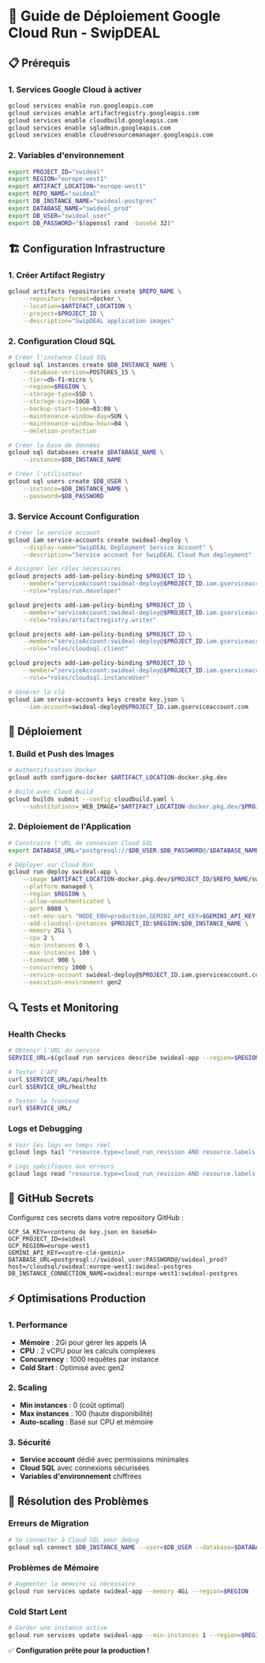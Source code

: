 
# 🚀 Guide de Déploiement Google Cloud Run - SwipDEAL

## 📋 Prérequis

### 1. Services Google Cloud à activer
```bash
gcloud services enable run.googleapis.com
gcloud services enable artifactregistry.googleapis.com
gcloud services enable cloudbuild.googleapis.com
gcloud services enable sqladmin.googleapis.com
gcloud services enable cloudresourcemanager.googleapis.com
```

### 2. Variables d'environnement
```bash
export PROJECT_ID="swideal"
export REGION="europe-west1"
export ARTIFACT_LOCATION="europe-west1"
export REPO_NAME="swideal"
export DB_INSTANCE_NAME="swideal-postgres"
export DATABASE_NAME="swideal_prod"
export DB_USER="swideal_user"
export DB_PASSWORD="$(openssl rand -base64 32)"
```

## 🏗️ Configuration Infrastructure

### 1. Créer Artifact Registry
```bash
gcloud artifacts repositories create $REPO_NAME \
    --repository-format=docker \
    --location=$ARTIFACT_LOCATION \
    --project=$PROJECT_ID \
    --description="SwipDEAL application images"
```

### 2. Configuration Cloud SQL
```bash
# Créer l'instance Cloud SQL
gcloud sql instances create $DB_INSTANCE_NAME \
    --database-version=POSTGRES_15 \
    --tier=db-f1-micro \
    --region=$REGION \
    --storage-type=SSD \
    --storage-size=10GB \
    --backup-start-time=03:00 \
    --maintenance-window-day=SUN \
    --maintenance-window-hour=04 \
    --deletion-protection

# Créer la base de données
gcloud sql databases create $DATABASE_NAME \
    --instance=$DB_INSTANCE_NAME

# Créer l'utilisateur
gcloud sql users create $DB_USER \
    --instance=$DB_INSTANCE_NAME \
    --password=$DB_PASSWORD
```

### 3. Service Account Configuration
```bash
# Créer le service account
gcloud iam service-accounts create swideal-deploy \
    --display-name="SwipDEAL Deployment Service Account" \
    --description="Service account for SwipDEAL Cloud Run deployment"

# Assigner les rôles nécessaires
gcloud projects add-iam-policy-binding $PROJECT_ID \
    --member="serviceAccount:swideal-deploy@$PROJECT_ID.iam.gserviceaccount.com" \
    --role="roles/run.developer"

gcloud projects add-iam-policy-binding $PROJECT_ID \
    --member="serviceAccount:swideal-deploy@$PROJECT_ID.iam.gserviceaccount.com" \
    --role="roles/artifactregistry.writer"

gcloud projects add-iam-policy-binding $PROJECT_ID \
    --member="serviceAccount:swideal-deploy@$PROJECT_ID.iam.gserviceaccount.com" \
    --role="roles/cloudsql.client"

gcloud projects add-iam-policy-binding $PROJECT_ID \
    --member="serviceAccount:swideal-deploy@$PROJECT_ID.iam.gserviceaccount.com" \
    --role="roles/cloudsql.instanceUser"

# Générer la clé
gcloud iam service-accounts keys create key.json \
    --iam-account=swideal-deploy@$PROJECT_ID.iam.gserviceaccount.com
```

## 🚀 Déploiement

### 1. Build et Push des Images
```bash
# Authentification Docker
gcloud auth configure-docker $ARTIFACT_LOCATION-docker.pkg.dev

# Build avec Cloud Build
gcloud builds submit --config cloudbuild.yaml \
    --substitutions=_WEB_IMAGE="$ARTIFACT_LOCATION-docker.pkg.dev/$PROJECT_ID/$REPO_NAME/swideal-web:latest",_API_IMAGE="$ARTIFACT_LOCATION-docker.pkg.dev/$PROJECT_ID/$REPO_NAME/swideal-api:latest"
```

### 2. Déploiement de l'Application
```bash
# Construire l'URL de connexion Cloud SQL
export DATABASE_URL="postgresql://$DB_USER:$DB_PASSWORD@/$DATABASE_NAME?host=/cloudsql/$PROJECT_ID:$REGION:$DB_INSTANCE_NAME"

# Déployer sur Cloud Run
gcloud run deploy swideal-app \
    --image $ARTIFACT_LOCATION-docker.pkg.dev/$PROJECT_ID/$REPO_NAME/swideal-api:latest \
    --platform managed \
    --region $REGION \
    --allow-unauthenticated \
    --port 8080 \
    --set-env-vars "NODE_ENV=production,GEMINI_API_KEY=$GEMINI_API_KEY,DATABASE_URL=$DATABASE_URL" \
    --add-cloudsql-instances $PROJECT_ID:$REGION:$DB_INSTANCE_NAME \
    --memory 2Gi \
    --cpu 2 \
    --min-instances 0 \
    --max-instances 100 \
    --timeout 900 \
    --concurrency 1000 \
    --service-account swideal-deploy@$PROJECT_ID.iam.gserviceaccount.com \
    --execution-environment gen2
```

## 🔍 Tests et Monitoring

### Health Checks
```bash
# Obtenir l'URL du service
SERVICE_URL=$(gcloud run services describe swideal-app --region=$REGION --format="value(status.url)")

# Tester l'API
curl $SERVICE_URL/api/health
curl $SERVICE_URL/healthz

# Tester le frontend
curl $SERVICE_URL/
```

### Logs et Debugging
```bash
# Voir les logs en temps réel
gcloud logs tail "resource.type=cloud_run_revision AND resource.labels.service_name=swideal-app" --location=$REGION

# Logs spécifiques aux erreurs
gcloud logs read "resource.type=cloud_run_revision AND resource.labels.service_name=swideal-app AND severity>=ERROR" --limit=50
```

## 🔐 GitHub Secrets

Configurez ces secrets dans votre repository GitHub :

```
GCP_SA_KEY=<contenu de key.json en base64>
GCP_PROJECT_ID=swideal
GCP_REGION=europe-west1
GEMINI_API_KEY=<votre-clé-gemini>
DATABASE_URL=postgresql://swideal_user:PASSWORD@/swideal_prod?host=/cloudsql/swideal:europe-west1:swideal-postgres
DB_INSTANCE_CONNECTION_NAME=swideal:europe-west1:swideal-postgres
```

## ⚡ Optimisations Production

### 1. Performance
- **Mémoire** : 2Gi pour gérer les appels IA
- **CPU** : 2 vCPU pour les calculs complexes
- **Concurrency** : 1000 requêtes par instance
- **Cold Start** : Optimisé avec gen2

### 2. Scaling
- **Min instances** : 0 (coût optimal)
- **Max instances** : 100 (haute disponibilité)
- **Auto-scaling** : Basé sur CPU et mémoire

### 3. Sécurité
- **Service account** dédié avec permissions minimales
- **Cloud SQL** avec connexions sécurisées
- **Variables d'environnement** chiffrées

## 🐛 Résolution des Problèmes

### Erreurs de Migration
```bash
# Se connecter à Cloud SQL pour debug
gcloud sql connect $DB_INSTANCE_NAME --user=$DB_USER --database=$DATABASE_NAME
```

### Problèmes de Mémoire
```bash
# Augmenter la mémoire si nécessaire
gcloud run services update swideal-app --memory 4Gi --region=$REGION
```

### Cold Start Lent
```bash
# Garder une instance active
gcloud run services update swideal-app --min-instances 1 --region=$REGION
```

✅ **Configuration prête pour la production !**
